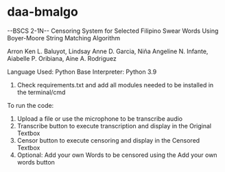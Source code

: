 # daa-bmalgo

--BSCS 2-1N--
Censoring System for Selected Filipino Swear Words Using Boyer-Moore String Matching Algorithm 

Arron Ken L. Baluyot, 
Lindsay Anne D. Garcia, 
Niña Angeline N. Infante, 
Aiabelle P. Oribiana,
Aine A. Rodriguez

Language Used: Python
Base Interpreter: Python 3.9

1. Check requirements.txt and add all modules needed to be installed in the terminal/cmd

To run the code: 
1. Upload a file or use the microphone to be transcribe audio
2. Transcribe button to execute transcription and display in the Original Textbox
3. Censor button to execute censoring and display in the Censored Textbox
4. Optional: Add your own Words to be censored using the Add your own words button

